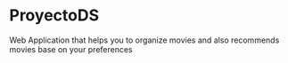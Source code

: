 # ProyectoDS
Web Application that helps you to organize movies and also recommends movies base on your preferences
